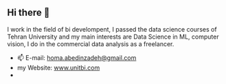## Hi there 👋


I work in the field of bi develompent, I passed the data science courses of Tehran University and my main interests are Data Science in ML, computer vision, I do in the commercial data analysis as a freelancer.


- 📫 E-mail: homa.abedinzadeh@gmail.com
-  my Website: www.unitbi.com
-  



